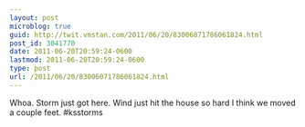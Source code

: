 ```yaml
---
layout: post
microblog: true
guid: http://twit.vmstan.com/2011/06/20/83006071786061824.html
post_id: 3041770
date: 2011-06-20T20:59:24-0600
lastmod: 2011-06-20T20:59:24-0600
type: post
url: /2011/06/20/83006071786061824.html
---
```

Whoa. Storm just got here. Wind just hit the house so hard I think we moved a couple feet. #ksstorms
